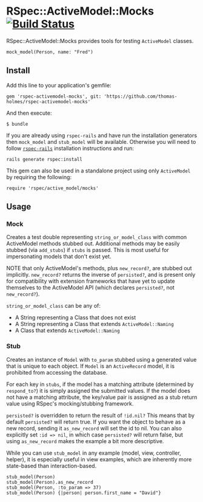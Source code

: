 # RSpec::ActiveModel::Mocks [![Build Status](https://secure.travis-ci.org/thomas-holmes/rspec-activemodel-mocks.png?branch=master)](http://travis-ci.org/thomas-holmes/rspec-activemodel-mocks)

RSpec::ActiveModel::Mocks provides tools for testing `ActiveModel` classes.

    mock_model(Person, name: "Fred")

## Install

Add this line to your application's gemfile:

    gem 'rspec-activemodel-mocks', git: 'https://github.com/thomas-holmes/rspec-activemodel-mocks'

And then execute:

    $ bundle

If you are already using `rspec-rails` and have run the installation
generators then `mock_model` and `stub_model` will be available. Otherwise
you will need to follow [`rspec-rails`](https://github.com/rspec/rspec-rails) installation instructions
and run:

    rails generate rspec:install

This gem can also be used in a standalone project using only `ActiveModel` by requiring
the following:

    require 'rspec/active_model/mocks'

## Usage

### Mock

Creates a test double representing `string_or_model_class` with common
ActiveModel methods stubbed out. Additional methods may be easily stubbed
(via `add_stubs`) if `stubs` is passed. This is most useful for impersonating
models that don't exist yet.

NOTE that only ActiveModel's methods, plus `new_record?`, are stubbed out
implicitly. `new_record?` returns the inverse of `persisted?`, and is
present only for compatibility with extension frameworks that have yet to
update themselves to the ActiveModel API (which declares `persisted?`,
not `new_record?`).

`string_or_model_class` can be any of:

  * A String representing a Class that does not exist
  * A String representing a Class that extends `ActiveModel::Naming`
  * A Class that extends `ActiveModel::Naming`

### Stub

Creates an instance of `Model` with `to_param` stubbed using a
generated value that is unique to each object. If `Model` is an
`ActiveRecord` model, it is prohibited from accessing the database.

For each key in `stubs`, if the model has a matching attribute
(determined by `respond_to?`) it is simply assigned the submitted values.
If the model does not have a matching attribute, the key/value pair is
assigned as a stub return value using RSpec's mocking/stubbing
framework.

`persisted?` is overridden to return the result of `!id.nil?`
This means that by default `persisted?` will return true. If you want
the object to behave as a new record, sending it `as_new_record` will
set the id to nil. You can also explicitly set `:id => nil`, in which
case `persisted?` will return false, but using `as_new_record` makes the
example a bit more descriptive.

While you can use `stub_model` in any example (model, view, controller,
helper), it is especially useful in view examples, which are
inherently more state-based than interaction-based.

    stub_model(Person)
    stub_model(Person).as_new_record
    stub_model(Person, :to_param => 37)
    stub_model(Person) {|person| person.first_name = "David"}
